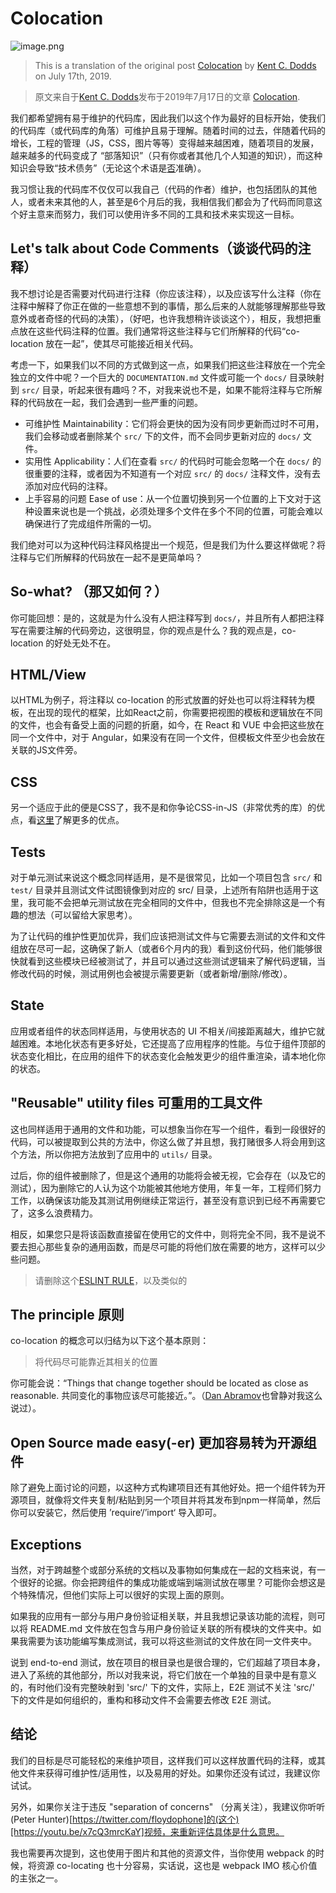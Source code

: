 # Colocation


![image.png](https://p6-juejin.byteimg.com/tos-cn-i-k3u1fbpfcp/09e842679200480983ebc921559e4fe7~tplv-k3u1fbpfcp-watermark.image?)

> This is a translation of the original post [Colocation](https://kentcdodds.com/blog/colocation) by [Kent C. Dodds](https://kentcdodds.com/) on July 17th, 2019.

> 原文来自于[Kent C. Dodds](https://kentcdodds.com/)发布于2019年7月17日的文章 [Colocation](https://kentcdodds.com/blog/colocation).

我们都希望拥有易于维护的代码库，因此我们以这个作为最好的目标开始，使我们的代码库（或代码库的角落）可维护且易于理解。随着时间的过去，伴随着代码的增长，工程的管理（JS，CSS，图片等等）变得越来越困难，随着项目的发展，越来越多的代码变成了 “部落知识”（只有你或者其他几个人知道的知识），而这种知识会导致“技术债务”（无论这个术语是[否](https://twitter.com/ryanflorence/status/747983065738153985)准确）。

我习惯让我的代码库不仅仅可以我自己（代码的作者）维护，也包括团队的其他人，或者未来其他的人，甚至是6个月后的我，我相信我们都会为了代码而同意这个好主意来而努力，我们可以使用许多不同的工具和技术来实现这一目标。

## Let's talk about Code Comments（谈谈代码的注释）

我不想讨论是否需要对代码进行注释（你应该注释），以及应该写什么注释（你在注释中解释了你正在做的一些意想不到的事情，那么后来的人就能够理解那些导致意外或者奇怪的代码的决策），（好吧，也许我想稍许谈谈这个），相反，我想把重点放在这些代码注释的位置。我们通常将这些注释与它们所解释的代码“co-location 放在一起”，使其尽可能接近相关代码。

考虑一下，如果我们以不同的方式做到这一点，如果我们把这些注释放在一个完全独立的文件中呢？一个巨大的 `DOCUMENTATION.md` 文件或可能一个 `docs/` 目录映射到 `src/` 目录，听起来很有趣吗？不，对我来说也不是，如果不能将注释与它所解释的代码放在一起，我们会遇到一些严重的问题。

- 可维护性 Maintainability：它们将会更快的因为没有同步更新而过时不可用，我们会移动或者删除某个 `src/` 下的文件，而不会同步更新对应的 `docs/` 文件。
- 实用性 Applicability：人们在查看 `src/` 的代码时可能会忽略一个在 `docs/` 的很重要的注释，或者因为不知道有一个对应 `src/` 的 `docs/` 注释文件，没有去添加对应代码的注释。
- 上手容易的问题 Ease of use：从一个位置切换到另一个位置的上下文对于这种设置来说也是一个挑战，必须处理多个文件在多个不同的位置，可能会难以确保进行了完成组件所需的一切。

我们绝对可以为这种代码注释风格提出一个规范，但是我们为什么要这样做呢？将注释与它们所解释的代码放在一起不是更简单吗？

## So-what? （那又如何？）

你可能回想：是的，这就是为什么没有人把注释写到 `docs/`，并且所有人都把注释写在需要注解的代码旁边，这很明显，你的观点是什么？我的观点是，co-location 的好处无处不在。

## HTML/View

以HTML为例子，将注释以 co-location 的形式放置的好处也可以将注释转为模板，在出现的现代的框架，比如React之前，你需要把视图的模板和逻辑放在不同的文件，也会有备受上面的问题的折磨，如今，在 React 和 VUE 中会把这些放在同一个文件中，对于 Angular，如果没有在同一个文件，但模板文件至少也会放在关联的JS文件旁。

## CSS

另一个适应于此的便是CSS了，我不是和你争论CSS-in-JS（非常优秀的库）的优点，看[这里](https://medium.com/seek-blog/a-unified-styling-language-d0c208de2660)了解更多的优点。

## Tests

对于单元测试来说这个概念同样适用，是不是很常见，比如一个项目包含 `src/` 和 `test/` 目录并且测试文件试图镜像到对应的 src/ 目录，上述所有陷阱也适用于这里，我可能不会把单元测试放在完全相同的文件中，但我也不完全排除这是一个有趣的想法（可以留给大家思考）。

为了让代码的维护性更加优异，我们应该把测试文件与它需要去测试的文件和文件组放在尽可一起，这确保了新人（或者6个月内的我）看到这份代码，他们能够很快就看到这些模块已经被测试了，并且可以通过这些测试逻辑来了解代码逻辑，当修改代码的时候，测试用例也会被提示需要更新（或者新增/删除/修改）。

## State

应用或者组件的状态同样适用，与使用状态的 UI 不相关/间接距离越大，维护它就越困难。本地化状态有更多好处，它还提高了应用程序的性能。与位于组件顶部的状态变化相比，在应用的组件下的状态变化会触发更少的组件重渲染，请本地化你的状态。

## "Reusable" utility files 可重用的工具文件

这也同样适用于通用的文件和功能，可以想象当你在写一个组件，看到一段很好的代码，可以被提取到公共的方法中，你这么做了并且想，我打赌很多人将会用到这个方法，所以你把方法放到了应用中的 `utils/` 目录。

过后，你的组件被删除了，但是这个通用的功能将会被无视，它会存在（以及它的测试），因为删除它的人认为这个功能被其他地方使用，年复一年，工程师们努力工作，以确保该功能及其测试用例继续正常运行，甚至没有意识到已经不再需要它了，这多么浪费精力。

相反，如果您只是将该函数直接留在使用它的文件中，则将完全不同，我不是说不要去担心那些复杂的通用函数，而是尽可能的将他们放在需要的地方，这样可以少些问题。

> 请删除这个[ESLINT RULE](https://github.com/yannickcr/eslint-plugin-react/blob/e6b4c33a1db4cc94c3e9223b09fb92b1dbddc00d/docs/rules/no-multi-comp.md)，以及类似的

## The principle 原则

co-location 的概念可以归结为以下这个基本原则：

> 将代码尽可能靠近其相关的位置

你可能会说：“Things that change together should be located as close as reasonable. 共同变化的事物应该尽可能接近。”。（[Dan Abramov](https://twitter.com/dan_abramov)也曾静对我这么说过）。

## Open Source made easy(-er) 更加容易转为开源组件

除了避免上面讨论的问题，以这种方式构建项目还有其他好处。把一个组件转为开源项目，就像将文件夹复制/粘贴到另一个项目并将其发布到npm一样简单，然后你可以安装它，然后使用 ’require‘/’import‘ 导入即可。

## Exceptions

当然，对于跨越整个或部分系统的文档以及事物如何集成在一起的文档来说，有一个很好的论据。你会把跨组件的集成功能或端到端测试放在哪里？可能你会想这是个特殊情况，但他们实际上可以很好的实现上面的原则。

如果我的应用有一部分与用户身份验证相关联，并且我想记录该功能的流程，则可以将 README.md 文件放在包含与用户身份验证关联的所有模块的文件夹中。如果我需要为该功能编写集成测试，我可以将这些测试的文件放在同一文件夹中。

说到 end-to-end 测试，放在项目的根目录也是很合理的，它们超越了项目本身，进入了系统的其他部分，所以对我来说，将它们放在一个单独的目录中是有意义的，有时他们没有完整映射到 'src/' 下的文件，实际上，E2E 测试不关注 'src/' 下的文件是如何组织的，重构和移动文件不会需要去修改 E2E 测试。

## 结论

我们的目标是尽可能轻松的来维护项目，这样我们可以这样放置代码的注释，或其他文件来获得可维护性/适用性，以及易用的好处。如果你还没有试过，我建议你试试。

另外，如果你关注于违反 "separation of concerns" （分离关注），我建议你听听(Peter Hunter)[https://twitter.com/floydophone]的(这个)[https://youtu.be/x7cQ3mrcKaY]视频，来重新评估具体是什么意思。

我也需要再次提到，这也使用于图片和其他的资源文件，当你使用 webpack 的时候，将资源 co-locating 也十分容易，实话说，这也是 webpack IMO 核心价值的主张之一。

